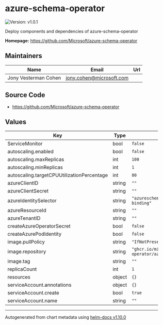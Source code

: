 # azure-schema-operator

![Version: v1.0.1](https://img.shields.io/badge/Version-v1.0.1-informational?style=flat-square)

Deploy components and dependencies of azure-schema-operator

**Homepage:** <https://github.com/Microsoft/azure-schema-operator>

## Maintainers

| Name | Email | Url |
| ---- | ------ | --- |
| Jony Vesterman Cohen | <jony.cohen@microsoft.com> |  |

## Source Code

* <https://github.com/Microsoft/azure-schema-operator>

## Values

| Key | Type | Default | Description |
|-----|------|---------|-------------|
| ServiceMonitor | bool | `false` |  |
| autoscaling.enabled | bool | `false` |  |
| autoscaling.maxReplicas | int | `100` |  |
| autoscaling.minReplicas | int | `1` |  |
| autoscaling.targetCPUUtilizationPercentage | int | `80` |  |
| azureClientID | string | `""` |  |
| azureClientSecret | string | `""` |  |
| azureIdentitySelector | string | `"azureschemaoperator-manager-binding"` |  |
| azureResourceId | string | `""` |  |
| azureTenantID | string | `""` |  |
| createAzureOperatorSecret | bool | `false` |  |
| createAzurePodIdentity | bool | `false` |  |
| image.pullPolicy | string | `"IfNotPresent"` |  |
| image.repository | string | `"ghcr.io/microsoft/azure-schema-operator/azureschemaoperator:v1.0.1"` |  |
| image.tag | string | `""` |  |
| replicaCount | int | `1` |  |
| resources | object | `{}` |  |
| serviceAccount.annotations | object | `{}` |  |
| serviceAccount.create | bool | `true` |  |
| serviceAccount.name | string | `""` |  |

----------------------------------------------
Autogenerated from chart metadata using [helm-docs v1.10.0](https://github.com/norwoodj/helm-docs/releases/v1.10.0)

